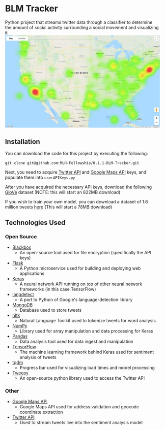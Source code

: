 # BLM Tracker
Python project that streams twitter data through a classifier to determine the amount of social activity surrounding a social movement and visualizing it
![UI](images/ui.png)


## Installation
You can download the code for this project by executing the following:
```
git clone git@github.com:MLH-Fellowship/0.1.1-BLM-Tracker.git
```
Next, you need to acquire [Twitter API](https://developer.twitter.com/en) and [Google Maps API](https://developers.google.com/maps/documentation/javascript/get-api-key) keys, and populate them into `userAPIKeys.py` 

After you have acquired the necessary API keys, download the following [GloVe](http://nlp.stanford.edu/data/glove.6B.zip) dataset (NOTE: this will start an 822MB download)

If you wish to train your own model, you can download a dataset of 1.6 million tweets [here](https://drive.google.com/u/0/uc?export=download&confirm=fK_D&id=0B04GJPshIjmPRnZManQwWEdTZjg) (This will start a 78MB download)


## Technologies Used
### Open Source 

* [Blackbox](https://github.com/StackExchange/blackbox)
    * An open-source tool used for file encryption (specifically the API keys)
* [Flask](https://github.com/pallets/flask)
    * A Python microservice used for building and deploying web applications
* [Keras](https://github.com/keras-team/keras)
    * A neural network API running on top of other neural network frameworks (in this case TensorFlow)
* [langdetect](https://github.com/Mimino666/langdetect)
    * A port to Python of Google's language-detection library
* [MongoDB](https://github.com/mongodb/mongo)
    * Database used to store tweets
* [nltk](https://github.com/nltk/nltk)
    * Natural Language Toolkit used to tokenize tweets for word analysis
* [NumPy](https://github.com/numpy/numpy)
    * Library used for array manipulation and data processing for Keras
* [Pandas](https://github.com/pandas-dev/pandas)
    * Data analysis tool used for data ingest and manipulation
* [TensorFlow](https://github.com/tensorflow/tensorflow)
    * The machine learning framework behind Keras used for sentiment analysis of tweets
* [tqdm](https://github.com/tqdm/tqdm)
    * Progress bar used for visualizing load times and model processing
* [Tweepy](http://docs.tweepy.org/en/latest/)
    * An open-source python library used to access the Twitter API
### Other
* [Google Maps API](https://developers.google.com/maps/documentation)
    * Google Maps API used for address validation and geocode coordinate extraction
* [Twitter API](https://developer.twitter.com/en/docs)
    * Used to stream tweets live into the sentiment analysis model